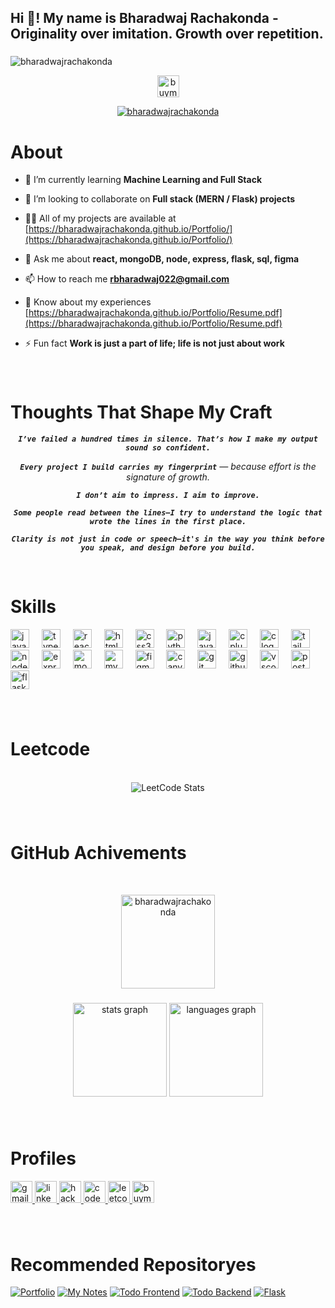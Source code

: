 <h2 align="left">Hi 👋! My name is Bharadwaj Rachakonda - Originality over imitation. Growth over repetition.</h2>

###

<p align="left"> <img src="https://komarev.com/ghpvc/?username=bharadwajrachakonda&label=Profile%20views&color=0e75b6&style=flat" alt="bharadwajrachakonda" /> </p>

<p align="center">
<a href="https://buymeacoffee.com/bharadwajrachakonda" target="_blank">
  <img src="https://img.shields.io/static/v1?message=Buy%20Me%20a%20Coffee&logo=buymeacoffee&label=&color=FFDD00&logoColor=black&labelColor=&style=for-the-badge" height="35" alt="buymeacoffee logo" />
</a>
</p>

<p align="center">
  <a href="https://github.com/ryo-ma/github-profile-trophy">
    <img src="https://github-profile-trophy.vercel.app/?username=bharadwajrachakonda&row=1&column=4" alt="bharadwajrachakonda" />
  </a>
</p>

# About

- 🌱 I’m currently learning **Machine Learning and Full Stack**

- 👯 I’m looking to collaborate on **Full stack (MERN / Flask) projects**

- 👨‍💻 All of my projects are available at [https://bharadwajrachakonda.github.io/Portfolio/](https://bharadwajrachakonda.github.io/Portfolio/)

- 💬 Ask me about **react, mongoDB, node, express, flask, sql, figma**

- 📫 How to reach me **rbharadwaj022@gmail.com**

- 📄 Know about my experiences [https://bharadwajrachakonda.github.io/Portfolio/Resume.pdf](https://bharadwajrachakonda.github.io/Portfolio/Resume.pdf)

- ⚡ Fun fact **Work is just a part of life; life is not just about work**

###

<br />

# Thoughts That Shape My Craft

<div align="center">

_**`I’ve failed a hundred times in silence. That’s how I make my output sound so confident.`**_

_**`Every project I build carries my fingerprint`** — because effort is the signature of growth._

_**`I don’t aim to impress. I aim to improve.`**_

_**`Some people read between the lines—I try to understand the logic that wrote the lines in the first place.`**_

_**`Clarity is not just in code or speech—it's in the way you think before you speak, and design before you build.`**_

</div>

</br>

###

# Skills

<div align="left">
  <img src="https://skillicons.dev/icons?i=js" height="30" alt="javascript logo"  />
  <img width="12" />
  <img src="https://skillicons.dev/icons?i=ts" height="30" alt="typescript logo"  />
  <img width="12" />
  <img src="https://skillicons.dev/icons?i=react" height="30" alt="react logo"  />
  <img width="12" />
  <img src="https://cdn.jsdelivr.net/gh/devicons/devicon/icons/html5/html5-original.svg" height="30" alt="html5 logo"  />
  <img width="12" />
  <img src="https://cdn.jsdelivr.net/gh/devicons/devicon/icons/css3/css3-original.svg" height="30" alt="css3 logo"  />
  <img width="12" />
  <img src="https://skillicons.dev/icons?i=py" height="30" alt="python logo"  />
  <img width="12" />
  <img src="https://skillicons.dev/icons?i=java" height="30" alt="java logo"  />
  <img width="12" />
  <img src="https://skillicons.dev/icons?i=cpp" height="30" alt="cplusplus logo"  />
  <img width="12" />
  <img src="https://skillicons.dev/icons?i=c" height="30" alt="c logo"  />
  <img width="12" />
  <img src="https://skillicons.dev/icons?i=tailwind" height="30" alt="tailwindcss logo"  />
  <img width="12" />
  <img src="https://skillicons.dev/icons?i=nodejs" height="30" alt="nodejs logo"  />
  <img width="12" />
  <img src="https://skillicons.dev/icons?i=express" height="30" alt="express logo"  />
  <img width="12" />
  <img src="https://skillicons.dev/icons?i=mongodb" height="30" alt="mongodb logo"  />
  <img width="12" />
  <img src="https://skillicons.dev/icons?i=mysql" height="30" alt="mysql logo"  />
  <img width="12" />
  <img src="https://skillicons.dev/icons?i=figma" height="30" alt="figma logo"  />
  <img width="12" />
  <img src="https://cdn.simpleicons.org/canva/00C4CC" height="30" alt="canva logo"  />
  <img width="12" />
  <img src="https://skillicons.dev/icons?i=git" height="30" alt="git logo"  />
  <img width="12" />
  <img src="https://skillicons.dev/icons?i=github" height="30" alt="github logo"  />
  <img width="12" />
  <img src="https://skillicons.dev/icons?i=vscode" height="30" alt="vscode logo"  />
  <img width="12" />
  <img src="https://skillicons.dev/icons?i=postman" height="30" alt="postman logo"  />
  <img width="12" />
  <img src="https://skillicons.dev/icons?i=flask" height="30" alt="flask logo"  />
</div>

###

</br>

# Leetcode

<br />

<div align="center"> <img src="https://leetcard.jacoblin.cool/BharadwajRachakonda?theme=dark&font=Nunito&ext=heatmap" alt="LeetCode Stats"/> </div>

###

<br />

# GitHub Achivements

</br>

<p align="center">
  <img src="https://github-profile-summary-cards.vercel.app/api/cards/profile-details?username=bharadwajrachakonda&theme=dracula&hide_border=true" alt="bharadwajrachakonda" height="150"/>
</p>

###

<div align="center">
  <img src="https://github-readme-stats.vercel.app/api?username=bharadwajrachakonda&hide_title=false&hide_rank=false&show_icons=true&include_all_commits=true&count_private=true&disable_animations=false&theme=dracula&locale=en&hide_border=true" height="150" alt="stats graph"  />
  <img src="https://github-readme-stats.vercel.app/api/top-langs?username=bharadwajrachakonda&locale=en&hide_title=false&layout=compact&card_width=320&langs_count=100&theme=dracula&hide_border=true" height="150" alt="languages graph" />
</div>

###

</br>

# Profiles

<div align="left">
  <a href="mailto:rbharadwaj022@gmail.com" target="_blank">
    <img src="https://img.shields.io/static/v1?message=Gmail&logo=gmail&label=&color=D14836&logoColor=white&labelColor=&style=for-the-badge" height="35" alt="gmail logo"  />
  </a>
  <a href="https://www.linkedin.com/in/bharadwajrachakonda/" target="_blank">
    <img src="https://img.shields.io/static/v1?message=LinkedIn&logo=linkedin&label=&color=0077B5&logoColor=white&labelColor=&style=for-the-badge" height="35" alt="linkedin logo"  />
  </a>
  <a href="https://www.hackerrank.com/profile/rbharadwaj022" target="_blank">
    <img src="https://img.shields.io/static/v1?message=HackerRank&logo=hackerrank&label=&color=2EC866&logoColor=white&labelColor=&style=for-the-badge" height="35" alt="hackerrank logo"  />
  </a>
  <a href="https://bharadwajrachakonda.github.io/Portfolio/" target="_blank">
    <img src="https://img.shields.io/static/v1?message=Portfolio&logo=codepen&label=&color=000000&logoColor=white&labelColor=&style=for-the-badge" height="35" alt="codepen logo"  />
  </a>
  <a href="https://leetcode.com/u/BharadwajRachakonda/" target="_blank">
    <img src="https://img.shields.io/static/v1?message=LeetCode&logo=leetcode&label=&color=FFA116&logoColor=white&labelColor=&style=for-the-badge" height="35" alt="leetcode logo"  />
</a>
<a href="https://buymeacoffee.com/bharadwajrachakonda" target="_blank">
  <img src="https://img.shields.io/static/v1?message=Buy%20Me%20a%20Coffee&logo=buymeacoffee&label=&color=FFDD00&logoColor=black&labelColor=&style=for-the-badge" height="35" alt="buymeacoffee logo" />
</a>
</div>

###

</br>

# Recommended Repositoryes

[![Portfolio](https://github-readme-stats.vercel.app/api/pin/?username=bharadwajrachakonda&repo=Portfolio)](https://github.com/bharadwajrachakonda/Portfolio)
[![My Notes](https://github-readme-stats.vercel.app/api/pin/?username=bharadwajrachakonda&repo=my-notes)](https://github.com/bharadwajrachakonda/my-notes)
[![Todo Frontend](https://github-readme-stats.vercel.app/api/pin/?username=bharadwajrachakonda&repo=todo-frontend)](https://github.com/bharadwajrachakonda/todo-frontend)
[![Todo Backend](https://github-readme-stats.vercel.app/api/pin/?username=bharadwajrachakonda&repo=todo-backend)](https://github.com/bharadwajrachakonda/todo-backend)
[![Flask](https://github-readme-stats.vercel.app/api/pin/?username=bharadwajrachakonda&repo=flask)](https://github.com/bharadwajrachakonda/flask)

###

</br>
